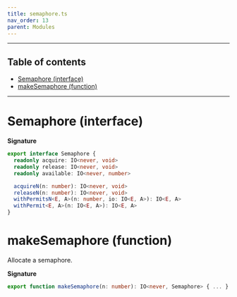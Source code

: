 ```yaml
---
title: semaphore.ts
nav_order: 13
parent: Modules
---
```


---

<h2 class="text-delta">Table of contents</h2>

- [Semaphore (interface)](#semaphore-interface)
- [makeSemaphore (function)](#makesemaphore-function)

---

# Semaphore (interface)

**Signature**

```ts
export interface Semaphore {
  readonly acquire: IO<never, void>
  readonly release: IO<never, void>
  readonly available: IO<never, number>

  acquireN(n: number): IO<never, void>
  releaseN(n: number): IO<never, void>
  withPermitsN<E, A>(n: number, io: IO<E, A>): IO<E, A>
  withPermit<E, A>(n: IO<E, A>): IO<E, A>
}
```

# makeSemaphore (function)

Allocate a semaphore.

**Signature**

```ts
export function makeSemaphore(n: number): IO<never, Semaphore> { ... }
```
